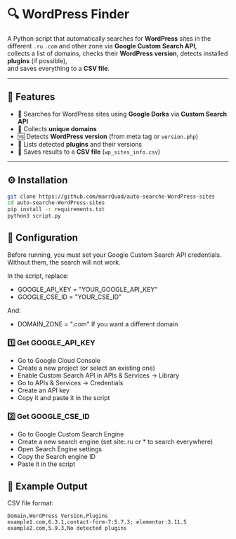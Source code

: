 # 🔍 WordPress Finder

A Python script that automatically searches for **WordPress** sites in the different `.ru` `.com` and other zone via **Google Custom Search API**,  
collects a list of domains, checks their **WordPress version**, detects installed **plugins** (if possible),  
and saves everything to a **CSV file**.

---

## 📌 Features

- 🔎 Searches for WordPress sites using **Google Dorks** via **Custom Search API**  
- 📂 Collects **unique domains**  
- 🆚 Detects **WordPress version** (from meta tag or `version.php`)  
- 🔌 Lists detected **plugins** and their versions  
- 💾 Saves results to a **CSV file** (`wp_sites_info.csv`)  

---

## ⚙️ Installation

```bash
git clone https://github.com/marrQuad/auto-searche-WordPress-sites
cd auto-searche-WordPress-sites
pip install -r requirements.txt
python3 script.py
```

## 🔑 Configuration

Before running, you must set your Google Custom Search API credentials.
Without them, the search will not work.

In the script, replace:
- GOOGLE_API_KEY = "YOUR_GOOGLE_API_KEY"
- GOOGLE_CSE_ID = "YOUR_CSE_ID"
  
And:
- DOMAIN_ZONE = ".com"
If you want a different domain

### 1️⃣ Get GOOGLE_API_KEY

- Go to Google Cloud Console
- Create a new project (or select an existing one)
- Enable Custom Search API in APIs & Services → Library
- Go to APIs & Services → Credentials
- Create an API key
- Copy it and paste it in the script

### 2️⃣ Get GOOGLE_CSE_ID
- Go to Google Custom Search Engine
- Create a new search engine (set site:.ru or * to search everywhere)
- Open Search Engine settings
- Copy the Search engine ID
- Paste it in the script

## 📄 Example Output

CSV file format:
```
Domain,WordPress Version,Plugins
example1.com,6.3.1,contact-form-7:5.7.3; elementor:3.11.5
example2.com,5.9.3,No detected plugins
```
